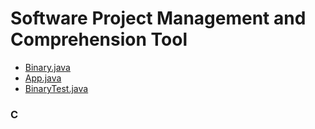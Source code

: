 # Software Project Management and Comprehension Tool

- [Binary.java](https://github.com/23Vishan/Software-Quality-Lab-1/blob/main/src/main/java/com/ontariotechu/sofe3980U/Binary.java)
- [App.java](https://github.com/23Vishan/Software-Quality-Lab-1/blob/main/src/main/java/com/ontariotechu/sofe3980U/App.java)
- [BinaryTest.java](https://github.com/23Vishan/Software-Quality-Lab-1/blob/main/src/test/java/com/ontariotechu/sofe3980U/BinaryTest.java)

### C
